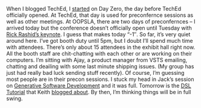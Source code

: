 When I blogged TechEd, I
[started](http://devhawk.net/2004/05/24/teched-days-0-1/)
on Day Zero, the day before TechEd officially opened. At TechEd, that
day is used for preconfernce sessions as well as other meetings. At
OOPSLA, there are two days of preconfernces – I arrived today but the
conference doesn’t officially open until Tuesday with [Rick Rashid’s
keynote](http://www.oopsla.org/2004/ShowEvent.do?id=801). I guess that
makes today “-1″. So far, it’s very quiet around here. I’ve got booth
duty until 5pm, but I doubt I’ll spend much time with attendees. There’s
only about 15 attendees in the exhibit hall right now. All the booth
staff are chit-chatting with each other or are working on their
computers. I’m sitting with Ajay, a product manager from VSTS emailing,
chatting and deailing with some last minute shipping issues. (My group
has just had really bad luck sending stuff recently). Of course, I’m
guessing most people are in their precon sessions. I stuck my head in
Jack’s session on [Generative Software
Development](http://www.program-transformation.org/Gpce/TutorialGP3) and
it was full. Tomorrow is the [DSL
Tutorial](http://www.oopsla.org/2004/ShowEvent.do?id=141) that Keith
[blogged
about](http://blogs.msdn.com/keith_short/archive/2004/10/16/243389.aspx).
By then, I’m thinking things will be in full swing.

